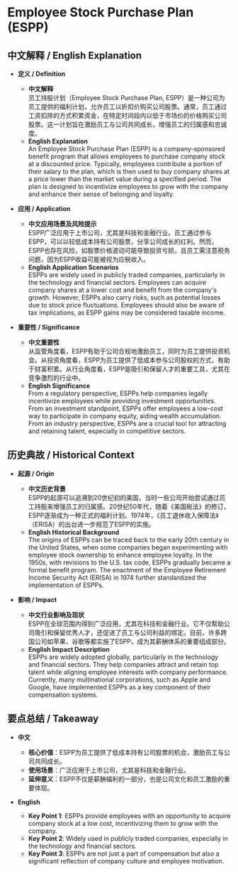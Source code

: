 # Employee Stock Purchase Plan (ESPP)

## 中文解释 / English Explanation

* **定义 / Definition**  
  - **中文解释**  
    员工持股计划（Employee Stock Purchase Plan, ESPP）是一种公司为员工提供的福利计划，允许员工以折扣价购买公司股票。通常，员工通过工资扣除的方式积累资金，在特定时间段内以低于市场价的价格购买公司股票。这一计划旨在激励员工与公司共同成长，增强员工的归属感和忠诚度。  
  - **English Explanation**  
    An Employee Stock Purchase Plan (ESPP) is a company-sponsored benefit program that allows employees to purchase company stock at a discounted price. Typically, employees contribute a portion of their salary to the plan, which is then used to buy company shares at a price lower than the market value during a specified period. The plan is designed to incentivize employees to grow with the company and enhance their sense of belonging and loyalty.

* **应用 / Application**  
  - **中文应用场景及风险提示**  
    ESPP广泛应用于上市公司，尤其是科技和金融行业。员工通过参与ESPP，可以以较低成本持有公司股票，分享公司成长的红利。然而，ESPP也存在风险，如股票价格波动可能导致投资亏损，且员工需注意税务问题，因为ESPP收益可能被视为应税收入。  
  - **English Application Scenarios**  
    ESPPs are widely used in publicly traded companies, particularly in the technology and financial sectors. Employees can acquire company shares at a lower cost and benefit from the company's growth. However, ESPPs also carry risks, such as potential losses due to stock price fluctuations. Employees should also be aware of tax implications, as ESPP gains may be considered taxable income.

* **重要性 / Significance**  
  - **中文重要性**  
    从监管角度看，ESPP有助于公司合规地激励员工，同时为员工提供投资机会。从投资角度看，ESPP为员工提供了低成本参与公司股权的方式，有助于财富积累。从行业角度看，ESPP是吸引和保留人才的重要工具，尤其在竞争激烈的行业中。  
  - **English Significance**  
    From a regulatory perspective, ESPPs help companies legally incentivize employees while providing investment opportunities. From an investment standpoint, ESPPs offer employees a low-cost way to participate in company equity, aiding wealth accumulation. From an industry perspective, ESPPs are a crucial tool for attracting and retaining talent, especially in competitive sectors.

## 历史典故 / Historical Context

* **起源 / Origin**  
  - **中文历史背景**  
    ESPP的起源可以追溯到20世纪初的美国，当时一些公司开始尝试通过员工持股来增强员工的归属感。20世纪50年代，随着《美国税法》的修订，ESPP逐渐成为一种正式的福利计划。1974年，《员工退休收入保障法》（ERISA）的出台进一步规范了ESPP的实施。  
  - **English Historical Background**  
    The origins of ESPPs can be traced back to the early 20th century in the United States, when some companies began experimenting with employee stock ownership to enhance employee loyalty. In the 1950s, with revisions to the U.S. tax code, ESPPs gradually became a formal benefit program. The enactment of the Employee Retirement Income Security Act (ERISA) in 1974 further standardized the implementation of ESPPs.

* **影响 / Impact**  
  - **中文行业影响及现状**  
    ESPP在全球范围内得到广泛应用，尤其在科技和金融行业。它不仅帮助公司吸引和保留优秀人才，还促进了员工与公司利益的绑定。目前，许多跨国公司如苹果、谷歌等都实施了ESPP，成为其薪酬体系的重要组成部分。  
  - **English Impact Description**  
    ESPPs are widely adopted globally, particularly in the technology and financial sectors. They help companies attract and retain top talent while aligning employee interests with company performance. Currently, many multinational corporations, such as Apple and Google, have implemented ESPPs as a key component of their compensation systems.

## 要点总结 / Takeaway

* **中文**  
  - **核心价值**：ESPP为员工提供了低成本持有公司股票的机会，激励员工与公司共同成长。  
  - **使用场景**：广泛应用于上市公司，尤其是科技和金融行业。  
  - **延伸意义**：ESPP不仅是薪酬福利的一部分，也是公司文化和员工激励的重要体现。

* **English**  
  - **Key Point 1**: ESPPs provide employees with an opportunity to acquire company stock at a low cost, incentivizing them to grow with the company.  
  - **Key Point 2**: Widely used in publicly traded companies, especially in the technology and financial sectors.  
  - **Key Point 3**: ESPPs are not just a part of compensation but also a significant reflection of company culture and employee motivation.